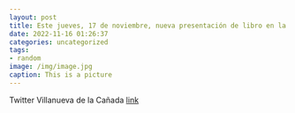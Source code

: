 ```yaml
---
layout: post
title: Este jueves, 17 de noviembre, nueva presentación de libro en la Biblioteca Municipal F. Lázaro Carreter la obra “Energía, polít...
date: 2022-11-16 01:26:37
categories: uncategorized
tags:
- random
image: /img/image.jpg
caption: This is a picture
---
```

Twitter Villanueva de la Cañada [link](https://twitter.com/AytoVDLCanada/status/1592491459932196865)
